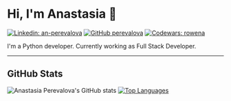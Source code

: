 # Hi, I'm Anastasia 👋
[![Linkedin: an-perevalova](https://img.shields.io/badge/-an--perevalova-blue?style=flat-square&logo=Linkedin&logoColor=white&link=https://www.linkedin.com/in/an-perevalova/)](https://www.linkedin.com/in/an-perevalova/)
[![GitHub perevalova](https://img.shields.io/github/followers/perevalova?label=follow&style=social)](https://github.com/perevalova)
[![Codewars: rowena](https://www.codewars.com/users/rowena/badges/micro)](https://www.codewars.com/users/rowena)

I'm a Python developer. Currently working as Full Stack Developer.

<hr>

## GitHub Stats

![Anastasia Perevalova's GitHub stats](https://github-readme-stats.vercel.app/api?username=perevalova&show_icons=&private_count=true&hide=stars,issues,contribs&theme=algolia)
[![Top Languages](https://github-readme-stats.vercel.app/api/top-langs/?username=perevalova&layout=compact)]()

